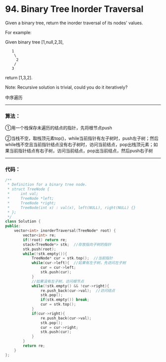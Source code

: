 # 94. Binary Tree Inorder Traversal

Given a binary tree, return the inorder traversal of its nodes' values.

For example:

Given binary tree [1,null,2,3],

       1
        \
         2
        /
       3


return [1,3,2].

Note: Recursive solution is trivial, could you do it iteratively?

中序遍历


---


### 算法：

①用一个栈保存未遍历的结点的指针，先将根节点push

②当栈不空，取栈顶元素top()，while当前指针有左子树时，push左子树；然后while栈不空且当前指针结点没有右子树时，访问当前结点，pop出栈顶元素；如果当前指针结点有右子树，访问当前结点，pop出当前结点，然后push右子树

---

### 代码：
```c++
/**
 * Definition for a binary tree node.
 * struct TreeNode {
 *     int val;
 *     TreeNode *left;
 *     TreeNode *right;
 *     TreeNode(int x) : val(x), left(NULL), right(NULL) {}
 * };
 */
class Solution {
public:
    vector<int> inorderTraversal(TreeNode* root) {
        vector<int> re;
        if(!root) return re;
        stack<TreeNode*> stk;  //存放指向子树的指针
        stk.push(root);
        while(!stk.empty()){
            TreeNode* cur = stk.top();  //当前指针
            while(cur->left){  //如果有左子树，先访问左子树
                cur = cur->left;
                stk.push(cur);
            }
            //如果没有左子树，访问根节点
            while(!stk.empty() && !cur->right){
                re.push_back(cur->val);  //访问结点
                stk.pop();
                if(stk.empty()) break;
                cur = stk.top();
            }
            if(cur->right){
                re.push_back(cur->val);
                stk.pop();
                cur = cur->right;
                stk.push(cur);
            }
        }
        return re;
    }
};
```



